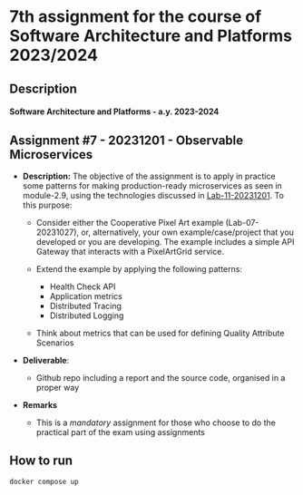 # 7th assignment for the course of Software Architecture and Platforms 2023/2024
## Description
#### Software Architecture and Platforms - a.y. 2023-2024
 
## Assignment #7 - 20231201 - Observable Microservices
- **Description:** The objective of the assignment is to apply in practice some patterns for making production-ready microservices as seen in module-2.9, using the technologies discussed in [Lab-11-20231201](https://github.com/pslab-unibo/sap-2023-2024/blob/master/Labs/Lab-11-20231201/README.md). To this purpose:

	- Consider either the Cooperative Pixel Art example (Lab-07-20231027), or, alternatively, your own example/case/project that you developed or you are developing. The example includes a simple API Gateway that interacts with a PixelArtGrid service.
	
	- Extend the example by applying the following patterns:
		- Health Check API
		- Application metrics
		- Distributed Tracing 
		- Distributed Logging
	
	- Think about metrics that can be used for defining Quality Attribute Scenarios

- **Deliverable**:  
	- Github repo including a report and the source code, organised in a proper way 

- **Remarks**
	- This is a *mandatory* assignment for those who choose to do the practical part of the exam using assignments


## How to run
```
docker compose up
```
